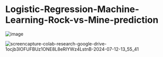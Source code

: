 # Logistic-Regression-Machine-Learning-Rock-vs-Mine-prediction

![image](https://github.com/vyshnavveeravalli/Logistic-Regression-Machine-Learning-Rock-vs-Mine-prediction/assets/97904310/267b842d-013a-41f9-a29d-cf80c9b78f59)


![screencapture-colab-research-google-drive-1ocjb3lOFUFBUz1ONE8L8eRIYWz4LstnB-2024-07-12-13_55_41](https://github.com/user-attachments/assets/2e664635-3c97-4230-b63a-427c5219ce73)
